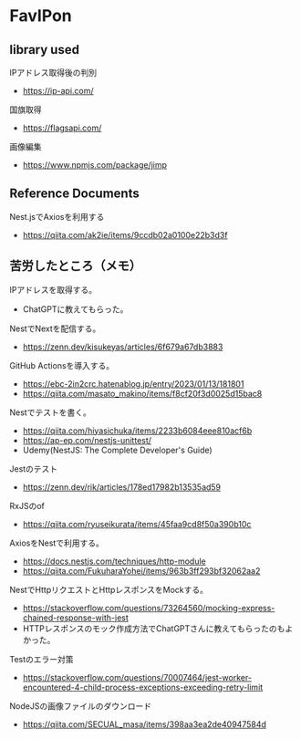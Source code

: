 # FavIPon


## library used
IPアドレス取得後の判別
- https://ip-api.com/

国旗取得
- https://flagsapi.com/

画像編集
- https://www.npmjs.com/package/jimp

## Reference Documents
Nest.jsでAxiosを利用する
- https://qiita.com/ak2ie/items/9ccdb02a0100e22b3d3f


## 苦労したところ（メモ）
IPアドレスを取得する。
- ChatGPTに教えてもらった。

NestでNextを配信する。
- https://zenn.dev/kisukeyas/articles/6f679a67db3883

GitHub Actionsを導入する。
- https://ebc-2in2crc.hatenablog.jp/entry/2023/01/13/181801
- https://qiita.com/masato_makino/items/f8cf20f3d0025d15bac8

Nestでテストを書く。
- https://qiita.com/hiyasichuka/items/2233b6084eee810acf6b
- https://ap-ep.com/nestjs-unittest/
- Udemy(NestJS: The Complete Developer's Guide)

Jestのテスト
- https://zenn.dev/rik/articles/178ed17982b13535ad59

RxJSのof
- https://qiita.com/ryuseikurata/items/45faa9cd8f50a390b10c

AxiosをNestで利用する。
- https://docs.nestjs.com/techniques/http-module
- https://qiita.com/FukuharaYohei/items/963b3ff293bf32062aa2


NestでHttpリクエストとHttpレスポンスをMockする。
- https://stackoverflow.com/questions/73264560/mocking-express-chained-response-with-jest
- HTTPレスポンスのモック作成方法でChatGPTさんに教えてもらったのもよかった。


Testのエラー対策
- https://stackoverflow.com/questions/70007464/jest-worker-encountered-4-child-process-exceptions-exceeding-retry-limit


NodeJSの画像ファイルのダウンロード
- https://qiita.com/SECUAL_masa/items/398aa3ea2de40947584d
